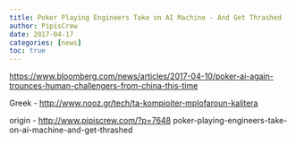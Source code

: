 ```yaml
---
title: Poker Playing Engineers Take on AI Machine - And Get Thrashed
author: PipisCrew
date: 2017-04-17
categories: [news]
toc: true
---
```


https://www.bloomberg.com/news/articles/2017-04-10/poker-ai-again-trounces-human-challengers-from-china-this-time

Greek - http://www.nooz.gr/tech/ta-kompioiter-mplofaroun-kalitera

origin - http://www.pipiscrew.com/?p=7648 poker-playing-engineers-take-on-ai-machine-and-get-thrashed